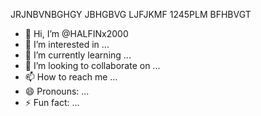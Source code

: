 JRJNBVNBGHGY 
JBHGBVG
LJFJKMF
1245PLM
BFHBVGT
- 👋 Hi, I’m @HALFINx2000
- 👀 I’m interested in ...
- 🌱 I’m currently learning ...
- 💞️ I’m looking to collaborate on ...
- 📫 How to reach me ...
- 😄 Pronouns: ...
- ⚡ Fun fact: ...

<!---
HALFINx2000/HALFINx2000 is a ✨ special ✨ repository because its `README.md` (this file) appears on your GitHub profile.
You can click the Preview link to take a look at your changes.
--->
